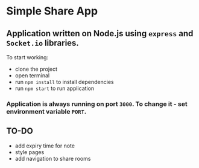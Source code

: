 # Simple Share App

## Application written on Node.js using `express` and `Socket.io` libraries.

To start working:

- clone the project
- open terminal
- run `npm install` to install dependencies
- run `npm start` to run application

### Application is always running on port `3000`. To change it - set environment variable `PORT`.

## TO-DO

- add expiry time for note
- style pages
- add navigation to share rooms
